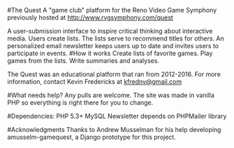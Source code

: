 #The Quest
A "game club" platform for the Reno Video Game Symphony
previously hosted at http://www.rvgsymphony.com/quest

A user-submission interface to inspire critical thinking about interactive media. Users create lists. The lists serve to recommend titles for others. An personalized email newsletter keeps users up to date and invites users to participate in events.
#How it works
Create lists of favorite games. Play games from the lists. Write summaries and analyses.

The Quest was an educational platform that ran from 2012-2016. For more information, contact Kevin Fredericks at kfrednv@gmail.com

#What needs help?
Any pulls are welcome. The site was made in vanilla PHP so everything is right there for you to change.

#Dependencies:
PHP 5.3+
MySQL
Newsletter depends on PHPMailer library

#Acknowledgments
Thanks to Andrew Musselman for his help developing amusselm-gamequest, a Django prototype for this project.
